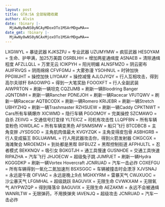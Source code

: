 ```yaml
---
layout: post
title: GTA:SA 全部秘籍收藏
author: Alvin
date: !binary |-
  MjAwNy0wNS0yNCAyMDoxOTo1MSArMDgwMA==
date_gmt: !binary |-
  MjAwNy0wNS0yNCAxMjoxOTo1MSArMDgwMA==
---
```

LXGIWYL = 暴徒武器
KJKSZPJ = 专业武器
UZUMYMW = 疯狂武器
HESOYAM = 生命、护甲满，加25万美圆
OSRBLHH = 增加两星通缉度
ASNAEB = 清除通缉程度
AFZLLQLL = 万里无云
ICIKPYH = 阳光明媚
ALNSFMZO = 阴云密布
AUIFRVQS = 阴雨绵绵
CFVFGMJ = 大雾弥漫
YSOHNUL = 时钟加快
PPGWJHT = 操控加快
LIYOAAY = 操控减慢
AJLOJYQY = 行人互相攻击，得到高尔夫球杆
BAGOWPG = 得到一大笔奖励
FOOOXFT = 行人全副武装
AIWPRTON = 刷新一辆坦克
CQZIJMB = 刷新一辆Bloodring Banger
JQNTDMH = 刷新一辆Rancher
PDNEJOH = 刷新一辆Racecar
VPJTQWV = 刷新一辆Racecar
AQTBCODX = 刷新一辆Romero
KRIJEBR = 刷新一辆Stretch
UBHYZHQ = 刷新一辆Trashmaster
RZHSUEW = 刷新一辆Caddy
CPKTNWT = Cars所有车辆爆炸
XICWMD = 隐行车辆
PGGOMOY = 完美操控
SZCMAWO = 自杀
ZEIIVG = 交通信号灯变绿
YLTEICZ = 司机有攻击性
LLQPFBN = 所有车辆变粉色
IOWDLAC = 所有车辆变黑色
AFSNMSMW = 船只飞行
BTCDBCB = 主角变胖
JYSDSOD = 主角肌肉值最大
KVGYZQK = 主角变得皮包骨
ASBHGRB = 行人变成猫王
BGLUAWML = 行人用武器攻击你，得到火箭发射器
CIKGCGX = 海滩聚会
MROEMZH = 到处都是黑帮
BIFBUZZ = 黑帮控制街道
AFPHULTL = 忍者模式
BEKKNQV = 吸引女
BGKGTJH = 通工具慢速
GUSNHDE = 交通工具快速
RIPAZHA = 汽车飞行
JHJOECW = 超级兔子跳
JUMPJET = 刷新一辆Hydra
KGGGDKP = 刷新一辆Vortex Hovercraft
JCNRUAD = 汽车一击必炸
COXEFGU = 所有车辆得到一氧化二氮加速剂
BSXSGGC = 车辆被撞击时会漂浮
XJVSNAJ = 永远是午夜
OFVIAC = 永远是晚上9点
MGHXYRM = 雷暴天气
CWJXUOC = 沙尘暴天气
LFGMHAL = 超级跳跃
BAGUVIX = 无限生命
CVWKXAM = 无限氧气
AIYPWZQP = 得到降落伞
BAGUVIX = 无限生命
AEZAKMI = 永远不会被通缉
WANRLTW = 无限弹药，不用换弹夹
IAVENJQ = 超级攻击
JCNRUAD = 汽车一击必炸 
